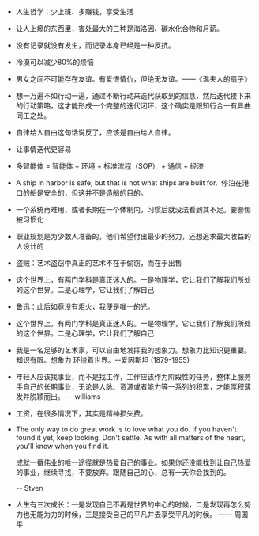 - 人生哲学：少上班、多赚钱，享受生活
- 让人上瘾的东西里，害处最大的三种是海洛因、碳水化合物和月薪。
- 没有记录就没有发生，而记录本身已经是一种反抗。
- 冷漠可以减少80%的烦恼
- 男女之间不可能存在友谊。有爱恨情仇，但绝无友谊。——《温夫人的扇子》
- 想一万遍不如行动一遍，通过不断行动来迭代获取到的信息，然后迭代接下来的行动策略，这才能形成一个完整的迭代闭环，这个确实是跟知行合一有异曲同工之处。
- 自律给人自由这句话说反了，应该是自由给人自律。
- 让事情迭代更容易
- 多智能体 = 智能体 + 环境 + 标准流程（SOP） + 通信 + 经济
- A ship in harbor is safe, but that is not what ships are built for. 
  停泊在港口的船是安全的，但这并不是造船的目的。
- 一个系统再难用，或者长期在一个体制内，习惯后就没法看到其不足。要警惕被习惯化
- 职业规划是为少数人准备的，他们希望付出最少的努力，还想追求最大收益的人设计的
- 盗贼：艺术盗窃中真正的艺术不在于偷窃，而在于出售
- 这个世界上，有两门学科是真正迷人的。一是物理学，它让我们了解我们所处的这个世界。二是心理学，它让我们了解自己
- 鲁迅：此后如竟没有炬火，我便是唯一的光。
- 这个世界上，有两门学科是真正迷人的。一是物理学，它让我们了解我们所处的这个世界。二是心理学，它让我们了解自己
- 我是一名足够的艺术家，可以自由地发挥我的想象力。想象力比知识更重要。知识有限。想象力
  环绕着世界。--爱因斯坦 (1879-1955)
- 年轻人应该找事业，而不是找工作，工作应该作为阶段性的任务，整体上服务手自己的长期事业，无论是人脉、资源或者能力等一系列的积累，才能厚积薄发并脱颖而出。 -- williams
- 工资，在很多情况下，其实是精神损失费。
- The only way to do great work is to love what you do. If you haven't found it yet, keep looking. Don't settle. As with all matters of the heart, you'll know when you find it.
  
  成就一番伟业的唯一途径就是热爱自己的事业。如果你还没能找到让自己热爱的事业，继续寻找，不要放弃。跟随自己的心，总有一天你会找到的。
  
  -- Stven
- 人生有三次成长：一是发现自己不再是世界的中心的时候，二是发现再怎么努力也无能为力的时候，三是接受自己的平凡并去享受平凡的时候。
  —— 周国平